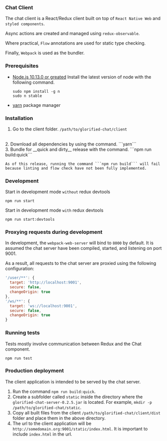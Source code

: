 ### Chat Client

The chat client is a React/Redux client built on top of ```React Native Web``` and ```styled components```.

Async actions are created and managed using ```redux-observable```.  

Where practical, ```Flow``` annotations are used for static type checking.  

Finally, ```Webpack``` is used as the bundler.

### Prerequisites
* [Node.js 10.13.0 or greated](https://nodejs.org/en/download/)
  Install the latest version of node with the following command.
  ```
  sudo npm install -g n
  sudo n stable
  ```
* [yarn](https://yarnpkg.com/lang/en/docs/install/#debian-stable) package manager

### Installation
1.  Go to the client folder.
    ```/path/to/glorified-chat/client```
<br>
2.  Download all dependencies by using the command.
    ```yarn```
<br>
3.  Bundle for __quick and dirty__ release with the command.
    ```npm run build:quick```

    As of this release, running the command ```npm run build``` will fail because linting and flow check have not been fully implemented.

### Development
Start in development mode ```without``` redux devtools
```
npm run start
```

Start in development mode ```with``` redux devtools
```
npm run start:devtools
```

### Proxying requests during development
In development, the ```webpack-web-server``` will bind to ```8000``` by default.
It is assumed the chat server have been compiled, started, and listening on port 9001.

As a result, all requests to the chat server are proxied using the following configuration:
```javascript
'/user/**': {
  target: 'http://localhost:9001',
  secure: false,
  changeOrigin: true
},
'/ws/**': {
  target: 'ws://localhost:9001',
  secure: false,
  changeOrigin: true
}
```

### Running tests
Tests mostly involve communication between Redux and the Chat component.
```
npm run test
```

### Production deployment
The client application is intended to be served by the chat server.

1.  Run the command ```npm run build:quick```.
2.  Create a subfolder called ```static``` inside the directory where the ```glorified-chat-server-0.2.5.jar``` is located.
    For example, ```mkdir -p /path/to/glorified-chat/static```.
3.  Copy all built files from the client ```/path/to/glorified-chat/client/dist``` folder and place them in the above directory.
4.  The url to the client application will be ```http://somedomain.org:9001/static/index.html```.
    It is important to include ```index.html``` in the url.
